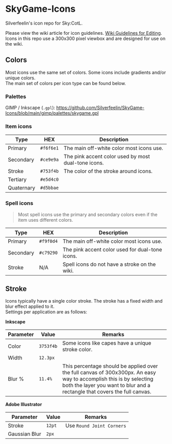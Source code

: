 # SkyGame-Icons

Silverfeelin's icon repo for Sky:CotL.

Please view the wiki article for icon guidelines. [Wiki Guidelines for Editing](https://sky-children-of-the-light.fandom.com/wiki/Help:Wiki_Guidelines_for_Editing).  
Icons in this repo use a 300x300 pixel viewbox and are designed for use on the wiki.

## Colors

Most icons use the same set of colors. Some icons include gradients and/or unique colors.  
The main set of colors per icon type can be found below.

### Palettes

GIMP / Inkscape (`.gpl`): https://github.com/Silverfeelin/SkyGame-Icons/blob/main/gimp/palettes/skygame.gpl

### Item icons

| Type | HEX | Description |
|---|---|---|
| Primary | `#f6f6e1` | The main off-white color most icons use. |
| Secondary | `#ce9e9a` | The pink accent color used by most dual-tone icons. |
| Stroke | `#753f4b` | The color of the stroke around icons. |
| Tertiary | `#e5d4c0` | |
| Quaternary | `#d5bbae` | |

### Spell icons

> Most spell icons use the primary and secondary colors even if the item uses different colors.

| Type | HEX | Description |
|---|---|---|
| Primary | `#f9f0d4` | The main off-white color most icons use. |
| Secondary | `#c79290` | The pink accent color used for dual-tone icons. |
| Stroke | N/A | Spell icons do not have a stroke on the wiki. |


## Stroke

Icons typically have a single color stroke. The stroke has a fixed width and blur effect applied to it.  
Settings per application are as follows:

**Inkscape**

| Parameter | Value | Remarks |
|---|---|---|
| Color | `3753f4b` | Some icons like capes have a unique stroke color. |
| Width | `12.3px` | |
| Blur % | `11.4%` | This percentage should be applied over the full canvas of 300x300px. An easy way to accomplish this is by selecting both the layer you want to blur and a rectangle that covers the full canvas. |

**Adobe Illustrator**

| Parameter | Value | Remarks |
|---|---|---|
| Stroke | `12pt` | Use `Round Joint Corners` |
| Gaussian Blur | `2px` | |
